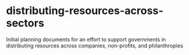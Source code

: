 # distributing-resources-across-sectors
Initial planning documents for an effort to support governments in distributing resources across companies, non-profits, and philanthropies
